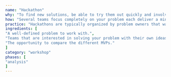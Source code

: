 ```yaml
---
name: "Hackathon"
why: "To find new solutions, be able to try them out quickly and involve many people in your challenge."
how: "Several teams focus completely on your problem each deliver a minimal viable product (MVP) after a set period of time. Having the opportunity to engage fully in their own solution to your problem teams are motivated to make the most out of the limited time. And this gives you an opportunity to compare different options."
practice: "Hackathons are typically organized by problem owners that want to use the creativity of teams of people, often with different backgrounds. To motivate the teams, awards are available for the MVPs that the organizers or a jury consider to be the most promosign. After the hackathon, the best MVPs can be developed further."
ingredients: [
"A well-defined problem to work with.",
"Teams that are interested in solving your problem with their own ideas.",
"The opportunity to compare the different MVPs."
]
category: "workshop"
phases: [
"analysis"
]
---
```

